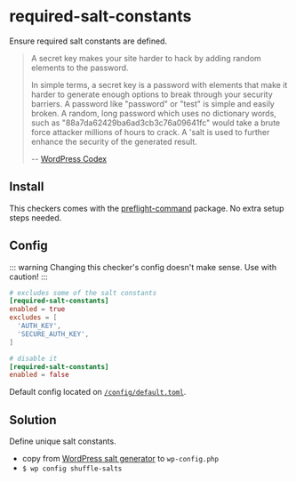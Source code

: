 # required-salt-constants

Ensure required salt constants are defined.

> A secret key makes your site harder to hack by adding random elements to the password.
>
> In simple terms, a secret key is a password with elements that make it harder to generate enough options to break through your security barriers. A password like "password" or "test" is simple and easily broken. A random, long password which uses no dictionary words, such as "88a7da62429ba6ad3cb3c76a09641fc" would take a brute force attacker millions of hours to crack. A 'salt is used to further enhance the security of the generated result.
>
> -- [WordPress Codex](https://codex.wordpress.org/Editing_wp-config.php#Security_Keys)

## Install

This checkers comes with the [preflight-command](http://github.com/itinerisltd/preflight-command) package. No extra setup steps needed.

## Config

::: warning
Changing this checker's config doesn't make sense. Use with caution!
:::

```toml
# excludes some of the salt constants
[required-salt-constants]
enabled = true
excludes = [
  'AUTH_KEY',
  'SECURE_AUTH_KEY',
]

# disable it
[required-salt-constants]
enabled = false
```

Default config located on [`/config/default.toml`](https://github.com/ItinerisLtd/preflight-command/blob/master/config/default.toml).

## Solution

Define unique salt constants.

- copy from [WordPress salt generator](https://api.wordpress.org/secret-key/1.1/salt) to `wp-config.php`
- `$ wp config shuffle-salts`
